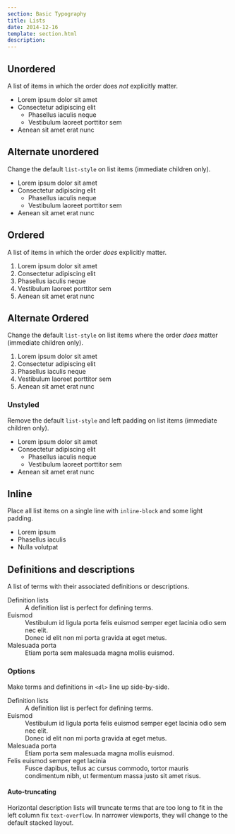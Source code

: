 ```yaml
---
section: Basic Typography
title: Lists
date: 2014-12-16
template: section.html
description:
---
```


## Unordered

A list of items in which the order does <em>not</em> explicitly matter.

<div class="guide-example">
  <ul>
    <li class="example-tldr">Lorem ipsum dolor sit amet</li>
    <li class="example-ignore">Consectetur adipiscing elit
      <ul>
        <li>Phasellus iaculis neque</li>
        <li>Vestibulum laoreet porttitor sem</li>
      </ul>
    </li>
    <li class="example-ignore">Aenean sit amet erat nunc</li>
  </ul>
</div>

## Alternate unordered

Change the default <code>list-style</code> on list items (immediate children only).

<div class="guide-example">
  <ul class="alt">
    <li class="example-tldr">Lorem ipsum dolor sit amet</li>
    <li class="example-ignore">Consectetur adipiscing elit
      <ul>
        <li>Phasellus iaculis neque</li>
        <li>Vestibulum laoreet porttitor sem</li>
      </ul>
    </li>
    <li class="example-ignore">Aenean sit amet erat nunc</li>
  </ul>
</div>

## Ordered

A list of items in which the order <em>does</em> explicitly matter.

<div class="guide-example">
  <ol>
    <li class="example-tldr">Lorem ipsum dolor sit amet</li>
    <li class="example-ignore">Consectetur adipiscing elit</li>
    <li class="example-ignore">Phasellus iaculis neque</li>
    <li class="example-ignore">Vestibulum laoreet porttitor sem</li>
    <li class="example-ignore">Aenean sit amet erat nunc</li>
  </ol>
</div>

## Alternate Ordered

Change the default <code>list-style</code> on list items where the order <em>does</em> matter (immediate children only).

<div class="guide-example">
  <ol class="alt">
    <li class="example-tldr">Lorem ipsum dolor sit amet</li>
    <li class="example-ignore">Consectetur adipiscing elit</li>
    <li class="example-ignore">Phasellus iaculis neque</li>
    <li class="example-ignore">Vestibulum laoreet porttitor sem</li>
    <li class="example-ignore">Aenean sit amet erat nunc</li>
  </ol>
</div>

### Unstyled

Remove the default <code>list-style</code> and left padding on list items (immediate children only).

<div class="guide-example">
  <ul class="unstyled">
    <li class="example-tldr">Lorem ipsum dolor sit amet</li>
    <li class="example-ignore">Consectetur adipiscing elit
      <ul>
        <li>Phasellus iaculis neque</li>
        <li>Vestibulum laoreet porttitor sem</li>
      </ul>
    </li>
    <li class="example-ignore">Aenean sit amet erat nunc</li>
  </ul>
</div>

## Inline

Place all list items on a single line with <code>inline-block</code> and some light padding.

<div class="guide-example">
  <ul class="inline">
    <li class="example-tldr">Lorem ipsum</li>
    <li class="example-ignore">Phasellus iaculis</li>
    <li class="example-ignore">Nulla volutpat</li>
  </ul>
</div>

## Definitions and descriptions

A list of terms with their associated definitions or descriptions.

<div class="guide-example">
  <dl>
    <dt class="example-tldr">Definition lists</dt>
    <dd class="example-tldr">A definition list is perfect for defining terms.</dd>
    <dt class="example-ignore">Euismod</dt>
    <dd class="example-ignore">Vestibulum id ligula porta felis euismod semper eget lacinia odio sem nec elit.</dd>
    <dd class="example-ignore">Donec id elit non mi porta gravida at eget metus.</dd>
    <dt class="example-ignore">Malesuada porta</dt>
    <dd class="example-ignore">Etiam porta sem malesuada magna mollis euismod.</dd>
  </dl>
</div>

### Options

Make terms and definitions in <code>&lt;dl&gt;</code> line up side-by-side.

<div class="guide-example">
  <dl class="dl-horizontal">
    <dt class="example-tldr">Definition lists</dt>
    <dd class="example-tldr">A definition list is perfect for defining terms.</dd>
    <dt class="example-ignore">Euismod</dt>
    <dd class="example-ignore">Vestibulum id ligula porta felis euismod semper eget lacinia odio sem nec elit.</dd>
    <dd class="example-ignore">Donec id elit non mi porta gravida at eget metus.</dd>
    <dt class="example-ignore">Malesuada porta</dt>
    <dd class="example-ignore">Etiam porta sem malesuada magna mollis euismod.</dd>
    <dt class="example-ignore">Felis euismod semper eget lacinia</dt>
    <dd class="example-ignore">Fusce dapibus, tellus ac cursus commodo, tortor mauris condimentum nibh, ut fermentum massa justo sit amet risus.</dd>
  </dl>
</div>

<div class="alert alert-block alert-info">
  <h4>Auto-truncating</h4>

  <p>Horizontal description lists will truncate terms that are too long to fit in the left column fix <code>text-overflow</code>. In narrower viewports, they will change to the default stacked layout.</p>
</div>
